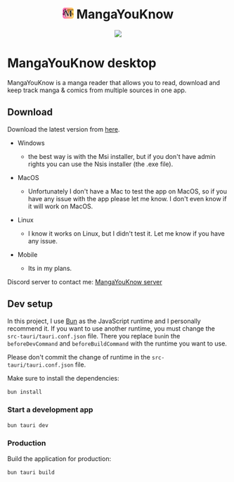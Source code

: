 <div align="center" style="flex: auto">
<H1>
<img height="25px" style="border-radius: 10%" src="/static/icon.png" />
MangaYouKnow</H1>

<img height="450px" src="/docs/assets/demo.gif" />

</div>

# MangaYouKnow desktop

MangaYouKnow is a manga reader that allows you to read, download and keep track manga & comics from multiple sources in one app.

## Download

Download the latest version from [here](https://github.com/manga-you-know/desktop/releases/latest/).

- Windows
  - the best way is with the Msi installer, but if you don't have admin rights you can use the Nsis installer (the .exe file).
- MacOS

  - Unfortunately I don't have a Mac to test the app on MacOS, so if you have any issue with the app please let me know. I don't even know if it will work on MacOS.

- Linux

  - I know it works on Linux, but I didn't test it. Let me know if you have any issue.

- Mobile
  - Its in my plans.

Discord server to contact me: [MangaYouKnow server](https://discord.gg/FK37mJtFD4)

## Dev setup

In this project, I use [Bun](https://bun.sh/) as the JavaScript runtime and I personally recommend it.
If you want to use another runtime, you must change the `src-tauri/tauri.conf.json` file.
There you replace `bun`in the `beforeDevCommand` and `beforeBuildCommand` with the runtime you want to use.

Please don't commit the change of runtime in the `src-tauri/tauri.conf.json` file.

Make sure to install the dependencies:

```bash
bun install
```

### Start a development app

```bash
bun tauri dev
```

### Production

Build the application for production:

```bash
bun tauri build
```
